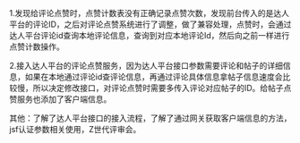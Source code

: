 1.发现给评论点赞时，点赞计数表没有正确记录点赞次数，发现前台传入的是达人平台的评论ID，之后对评论点赞系统进行了调整，做了兼容处理，点赞时，会通过达人平台评论id查询本地评论信息，查询到对应本地评论Id，然后向之前一样进行点赞计数操作。

2.接入达人平台的评论点赞服务，因为达人平台接口参数需要评论和帖子的详细信息，如果在本地通过评论id查评论信息，再通过评论具体信息拿帖子信息速度会比较慢，所以决定修改接口，对评论点赞时需要多传入评论对应帖子的ID。给帖子点赞服务也添加了客户端信息。

其他：了解了达人平台接口的接入流程，了解了通过网关获取客户端信息的方法，jsf认证参数相关使用，Z世代评审会。

